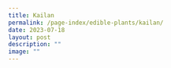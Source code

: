 ```yaml
---
title: Kailan
permalink: /page-index/edible-plants/kailan/
date: 2023-07-18
layout: post
description: ""
image: ""
---
```

